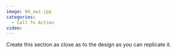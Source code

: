 ```yaml
---
image: 04_awz.jpg
categories:
  - Call To Action
video:
---
```

Create this section as close as to the design as you can replicate it.
